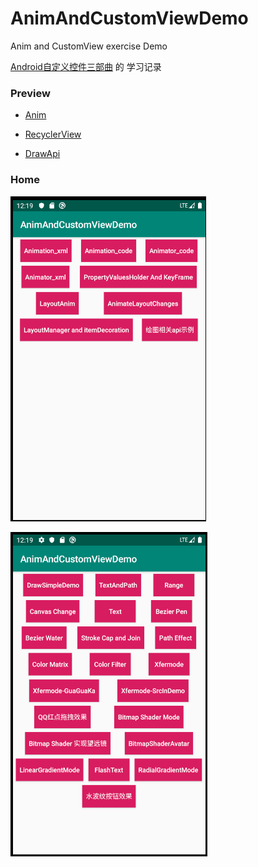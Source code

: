 # AnimAndCustomViewDemo

Anim and CustomView exercise Demo

[Android自定义控件三部曲](https://blog.csdn.net/harvic880925/article/details/50995268) 的 学习记录

### Preview
* [Anim](https://github.com/103style/AnimAndCustomViewDemo/blob/master/anim.md)

* [RecyclerView](https://github.com/103style/AnimAndCustomViewDemo/blob/master/recyclerview.md)

* [DrawApi](https://github.com/103style/AnimAndCustomViewDemo/blob/master/drawapi.md)

### Home
![home.jpg](https://github.com/103style/AnimAndCustomViewDemo/blob/master/gif/home.jpg)

![drawapi.jpg](https://github.com/103style/AnimAndCustomViewDemo/blob/master/gif/drawapi.jpg)
